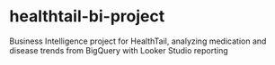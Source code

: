 # healthtail-bi-project
Business Intelligence project for HealthTail, analyzing medication and disease trends from BigQuery with Looker Studio reporting
